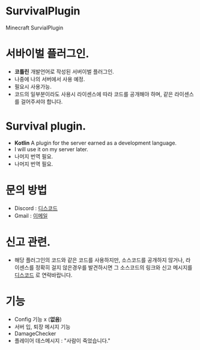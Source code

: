 # SurvivalPlugin
Minecraft SurvialPlugin


# 서바이벌 플러그인.
- **코틀린** 개발언어로 작성된 서버이벌 플러그인.
- 나중에 나의 서버에서 사용 예정.
- 필요시 사용가능.
- 코드의 일부분이라도 사용시 라이센스에 따라 코드를 공개해야 하며, 같은 라이센스를 걸어주셔야 합니다.

# Survival plugin.
- **Kotlin** A plugin for the server earned as a development language.
- I will use it on my server later.
- 나머지 번역 필요.
- 나머지 번역 필요.

# 문의 방법
- Discord : [디스코드](https://discord.com/users/445529063528857611)
- Gmail : [이메일](kddxx6123@gamil.com)

# 신고 관련.
- 해당 플러그인의 코드와 같은 코드를 사용하지만, 소스코드를 공개하지 않거나, 라이센스를 정확히 걸지 않은경우를 발견하시면 그 소스코드의 링크와 신고 메시지를 [디스코드](https://discord.com/users/445529063528857611) 로 연락바랍니다.

# 기능
- Config 기능 x (**없음**)
- 서버 입, 퇴장 메시지 기능
- DamageChecker
- 플레이어 데스메시지 : "사람이 죽었습니다."
